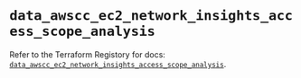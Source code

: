 # `data_awscc_ec2_network_insights_access_scope_analysis`

Refer to the Terraform Registory for docs: [`data_awscc_ec2_network_insights_access_scope_analysis`](https://registry.terraform.io/providers/hashicorp/awscc/0.70.0/docs/data-sources/ec2_network_insights_access_scope_analysis).
